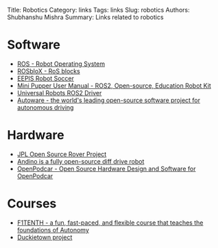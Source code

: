 Title: Robotics
Category: links
Tags: links
Slug: robotics
Authors: Shubhanshu Mishra
Summary: Links related to robotics


# Software
* [ROS - Robot Operating System](https://www.ros.org/)
* [ROSbloX - RoS blocks](https://rosblox.github.io/)
* [EEPIS Robot Soccer](https://github.com/PENS-EROS)
* [Mini Pupper User Manual - ROS2, Open-source, Education Robot Kit](https://minipupperdocs.readthedocs.io/en/latest/index.html#)
* [Universal Robots ROS2 Driver](https://github.com/UniversalRobots/Universal_Robots_ROS2_Driver)
* [Autoware - the world's leading open-source software project for autonomous driving](https://github.com/autowarefoundation)

# Hardware
* [JPL Open Source Rover Project](https://github.com/nasa-jpl/open-source-rover#getting-started)
* [Andino is a fully open-source diff drive robot](https://github.com/Ekumen-OS/andino)
* [OpenPodcar - Open Source Hardware Design and Software for OpenPodcar](https://github.com/OpenPodcar/OpenPodcar)


# Courses
* [F1TENTH - a fun, fast-paced, and flexible course that teaches the foundations of Autonomy](https://f1tenth.org/learn.html)
* [Duckietown project](https://duckietown.com/)


